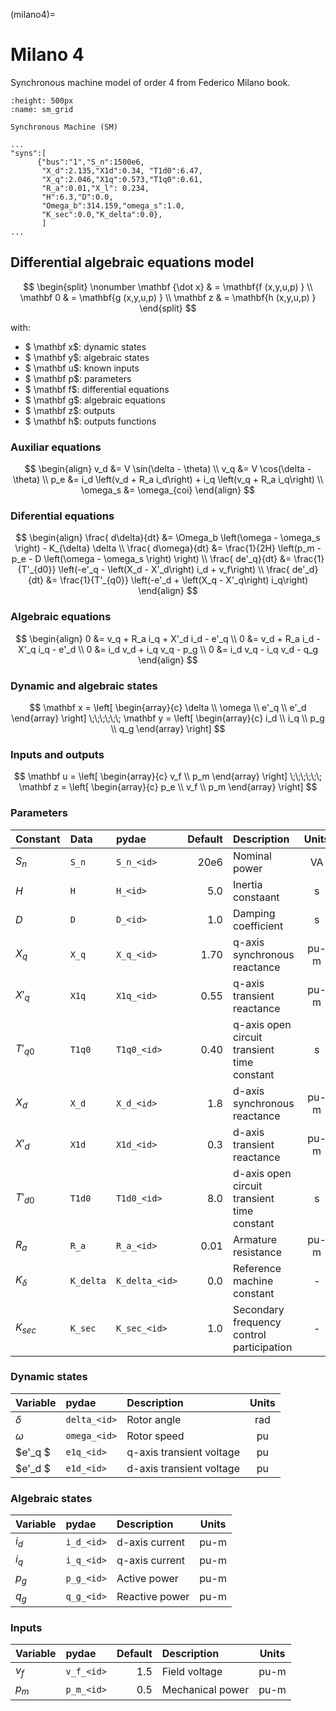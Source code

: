 (milano4)=
# Milano 4

Synchronous machine model of order 4 from Federico Milano book.

```{figure} ./sm_grid.svg
:height: 500px
:name: sm_grid

Synchronous Machine (SM)
```

```{code} 
...
"syns":[
      {"bus":"1","S_n":1500e6,
       "X_d":2.135,"X1d":0.34, "T1d0":6.47,    
       "X_q":2.046,"X1q":0.573,"T1q0":0.61,  
       "R_a":0.01,"X_l": 0.234, 
       "H":6.3,"D":0.0,
       "Omega_b":314.159,"omega_s":1.0,
       "K_sec":0.0,"K_delta":0.0}, 
       ]
...
```

## Differential algebraic equations model  

$$
\begin{split}   \nonumber
\mathbf {\dot x}  &   =  \mathbf{f (x,y,u,p) } \\
\mathbf 0 &   =  \mathbf{g (x,y,u,p) }  \\
\mathbf z &   =  \mathbf{h (x,y,u,p) } 
\end{split}
$$

with:

- $ \mathbf x$: dynamic states
- $ \mathbf y$: algebraic states
- $ \mathbf u$: known inputs	
- $ \mathbf p$: parameters		
- $ \mathbf f$: differential equations
- $ \mathbf g$: algebraic equations	
- $ \mathbf z$: outputs
- $ \mathbf h$: outputs functions


### Auxiliar equations

$$
\begin{align}
    v_d &=  V \sin(\delta - \theta) \\
    v_q &=  V \cos(\delta - \theta) \\
    p_e &=  i_d \left(v_d + R_a i_d\right) + i_q \left(v_q + R_a i_q\right)  \\   
    \omega_s &=  \omega_{coi}
\end{align} 
$$

### Diferential equations


$$
\begin{align}
    \frac{ d\delta}{dt} &= \Omega_b \left(\omega - \omega_s \right) - K_{\delta} \delta  \\
    \frac{ d\omega}{dt} &= \frac{1}{2H} \left(p_m - p_e - D  \left(\omega - \omega_s \right) \right)  \\
    \frac{ de'_q}{dt} &= \frac{1}{T'_{d0}} \left(-e'_q - \left(X_d - X'_d\right) i_d + v_f\right)  \\
    \frac{ de'_d}{dt} &= \frac{1}{T'_{q0}} \left(-e'_d + \left(X_q - X'_q\right) i_q\right)
\end{align} 
$$


### Algebraic equations
    

$$
\begin{align}
        0  &= v_q + R_a i_q + X'_d i_d - e'_q \\
        0  &= v_d + R_a i_d - X'_q i_q - e'_d \\
        0  &= i_d v_d + i_q v_q - p_g  \\
        0  &= i_d v_q - i_q v_d - q_g 
\end{align} 
$$

### Dynamic and algebraic states


$$ 
\mathbf x = \left[
\begin{array}{c} 
\delta \\ 
\omega \\ 
e'_q \\ 
e'_d
\end{array} \right] \;\;\;\;\;\;
\mathbf y = \left[
\begin{array}{c} 
 i_d \\ 
 i_q \\ 
 p_g \\ 
 q_g
\end{array} \right]
$$

### Inputs and outputs

$$ 
\mathbf u = \left[
\begin{array}{c} 
 v_f \\ 
 p_m 
\end{array} \right] \;\;\;\;\;\;
\mathbf z = \left[
\begin{array}{c} 
 p_e \\ 
 v_f \\
 p_m 
\end{array} \right] 
$$


### Parameters


| Constant    | Data       | pydae            | Default   | Description                                  |  Units  |
| :---------- | :----------| :----------      |       ---:| :------------------------------------------- |:-------:|  
| $S_n$       | ``S_n``    | ``S_n_<id>``     | 20e6      | Nominal power                                | VA      |
| $H$         | ``H``      | ``H_<id>``       | 5.0       | Inertia constaant                            | s       |
| $D$         | ``D``      | ``D_<id>``       | 1.0       | Damping coefficient                          | s       |
| $X_q$       | ``X_q``    | ``X_q_<id>``     | 1.70      | q-axis synchronous reactance                 | pu-m    |
| $X'_q$      | ``X1q``    | ``X1q_<id>``     | 0.55      | q-axis transient reactance                   | pu-m    |
| $T'_{q0}$   | ``T1q0``   | ``T1q0_<id>``    | 0.40      | q-axis open circuit transient time constant  | s       |
| $X_d$       | ``X_d``    | ``X_d_<id>``     | 1.8       | d-axis synchronous reactance                 | pu-m    | 
| $X'_d$      | ``X1d``    | ``X1d_<id>``     | 0.3       | d-axis transient reactance                   | pu-m    |
| $T'_{d0}$   | ``T1d0``   | ``T1d0_<id>``    | 8.0       | d-axis open circuit transient time constant  | s       |   
| $R_a$       | ``R_a``    | ``R_a_<id>``     | 0.01      | Armature resistance                          | pu-m    |    
| $K_{\delta}$| ``K_delta``| ``K_delta_<id>`` | 0.0       | Reference machine constant                   | -       | 
| $K_{sec}$   | ``K_sec``  | ``K_sec_<id>``   | 1.0       | Secondary frequency control participation    | -       | 



### Dynamic states

| Variable    | pydae            | Description                                  |  Units  |
| :---------- | :----------      | :------------------------------------------- |:-------:|        
| $\delta$    | ``delta_<id>``   | Rotor angle                                  | rad     |
| $\omega$    | ``omega_<id>``   | Rotor speed                                  | pu      |
| $e'_q  $    | ``e1q_<id>``     | q-axis transient voltage                     | pu      |
| $e'_d  $    | ``e1d_<id>``     | d-axis transient voltage                     | pu      |


### Algebraic states


| Variable    | pydae            | Description                                  |  Units  |
| :---------- | :----------      | :------------------------------------------- |:-------:|  
| $i_d$       | ``i_d_<id>``     | d-axis current                               | pu-m    |
| $i_q$       | ``i_q_<id>``     | q-axis current                               | pu-m    |
| $p_g$       | ``p_g_<id>``     | Active power                                 | pu-m    |
| $q_g$       | ``q_g_<id>``     | Reactive power                               | pu-m    |

   
### Inputs

| Variable    | pydae        | Default   | Description                                  |  Units  |
| :---------- | :----------  |   -------:| :------------------------------------------- |:-------:| 
| $v_f$       |``v_f_<id>``  |      1.5  | Field voltage                                | pu-m    |
| $p_m$       |``p_m_<id>``  |      0.5  | Mechanical power                             | pu-m    |
        